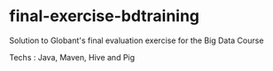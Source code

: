 # final-exercise-bdtraining
Solution to Globant's final evaluation exercise for the Big Data Course

Techs : Java, Maven, Hive and Pig
